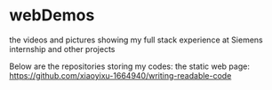 # webDemos
the videos and pictures showing my full stack experience at Siemens internship and other projects

Below are the repositories storing my codes:
the static web page: 
https://github.com/xiaoyixu-1664940/writing-readable-code
